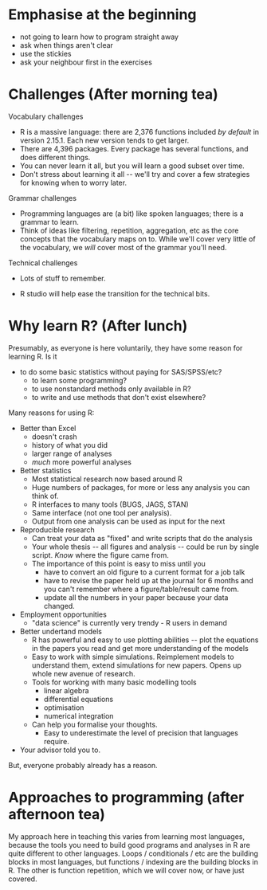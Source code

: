 # Emphasise at the beginning

 - not going to learn how to program straight away
 - ask when things aren't clear
 - use the stickies
 - ask your neighbour first in the exercises
 
# Challenges (After morning tea)

Vocabulary challenges

 - R is a massive language: there are 2,376 functions included *by
   default* in version 2.15.1.  Each new version tends to get larger.
 - There are 4,396 packages.  Every package has several functions, and
   does different things.
 - You can never learn it all, but you will learn a good subset over
   time.
 - Don't stress about learning it all -- we'll try and cover a few
   strategies for knowing when to worry later.
   
Grammar challenges

 - Programming languages are (a bit) like spoken languages; there is a
   grammar to learn.
 - Think of ideas like filtering, repetition, aggregation, etc as the
   core concepts that the vocabulary maps on to.  While we'll cover
   very little of the vocabulary, we *will* cover most of the grammar
   you'll need.
   
Technical challenges

 - Lots of stuff to remember.

 - R studio will help ease the transition for the technical bits.

# Why learn R? (After lunch)

Presumably, as everyone is here voluntarily, they have some reason for
learning R.  Is it

- to do some basic statistics without paying for SAS/SPSS/etc?
  - to learn some programming?
  - to use nonstandard methods only available in R?
  - to write and use methods that don't exist elsewhere?

Many reasons for using R:

- Better than Excel
	- doesn't crash
    - history of what you did
	- larger range of analyses
	- *much* more powerful analyses
 - Better statistics
	- Most statistical research now based around R
	- Huge numbers of packages, for more or less any analysis you can
      think of.
 	- R interfaces to many tools (BUGS, JAGS, STAN)
	- Same interface (not one tool per analysis).
	- Output from one analysis can be used as input for the next
 - Reproducible research
	- Can treat your data as "fixed" and write scripts that do the
      analysis
	- Your whole thesis -- all figures and analysis -- could be run by
      single script.  *Know* where the figure came from.
	- The importance of this point is easy to miss until you
	  - have to convert an old figure to a current format for a job
        talk
	  - have to revise the paper held up at the journal for 6 months
        and you can't remember where a figure/table/result came from.
	  - update all the numbers in your paper because your data
        changed.
 - Employment opportunities
	- "data science" is currently very trendy - R users in demand
 - Better undertand models
    - R has powerful and easy to use plotting abilities -- plot the
      equations in the papers you read and get more understanding of
      the models
	- Easy to work with simple simulations.  Reimplement models to
      understand them, extend simulations for new papers.  Opens up
      whole new avenue of research.
	- Tools for working with many basic modelling tools
	  - linear algebra
	  - differential equations
	  - optimisation
	  - numerical integration
	- Can help you formalise your thoughts.  
	  - Easy to underestimate the level of precision that languages
		require.
 - Your advisor told you to.

But, everyone probably already has a reason.

# Approaches to programming (after afternoon tea)

My approach here in teaching this varies from learning most languages,
because the tools you need to build good programs and analyses in R
are quite different to other languages.  Loops / conditionals / etc
are the building blocks in most languages, but functions / indexing
are the building blocks in R.  The other is function repetition, which
we will cover now, or have just covered.

